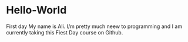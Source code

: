 # Hello-World
First day 
My name is Ali. I/m pretty much neew to programming and I am currently taking this Fiest Day course on Github.
